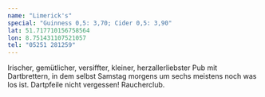 ```yaml
---
name: "Limerick's"
special: "Guinness 0,5: 3,70; Cider 0,5: 3,90"
lat: 51.717710156758564 
lon: 8.751431107521057
tel: "05251 281259"
---
```

Irischer, gemütlicher, versiffter, kleiner, herzallerliebster Pub mit Dartbrettern, in dem selbst Samstag morgens um sechs meistens noch was los ist. Dartpfeile nicht vergessen! Raucherclub.
